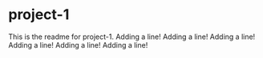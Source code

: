 # project-1

This is the readme for project-1.
Adding a line!
Adding a line!
Adding a line!
Adding a line!
Adding a line!
Adding a line!
